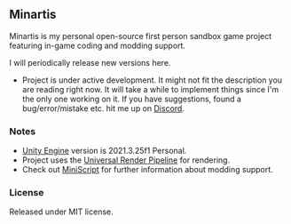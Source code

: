 ## Minartis
Minartis is my personal open-source first person sandbox game project featuring in-game coding and modding support.

I will periodically release new versions here.

- Project is under active development. It might not fit the description you are reading right now. It will take a while to implement things since I'm the only one working on it. If you have suggestions, found a bug/error/mistake etc. hit me up on [Discord](https://discord.com/users/501804360079245312).

### Notes
- [Unity Engine](https://unity.com/products/unity-engine) version is 2021.3.25f1 Personal.
- Project uses the [Universal Render Pipeline](https://unity.com/srp/universal-render-pipeline) for rendering.
- Check out [MiniScript](https://github.com/JoeStrout/miniscript) for further information about modding support.

### License
Released under MIT license.
